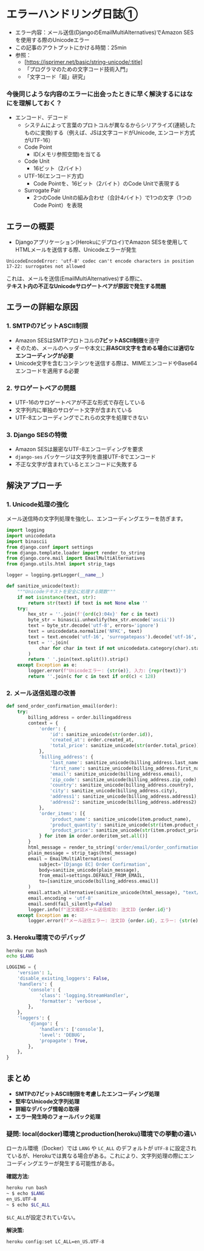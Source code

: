 # エラーハンドリング日誌①
- エラー内容：メール送信(DjangoのEmailMultiAlternatives)でAmazon SESを使用する際のUnicodeエラー
- この記事のアウトプットにかける時間：25min
- 参照：
  - [https://jsprimer.net/basic/string-unicode/:title]
  - 「プログラマのための文字コード技術入門」
  - 「文字コード「超」研究」

### 今後同じような内容のエラーに出会ったときに早く解決するにはなにを理解しておく？
- エンコード、デコード
    - システムによって言葉のプロトコルが異なるからシリアライズ(連続したものに変換)する（例えば、JSは文字コードがUnicode, エンコード方式がUTF-16）
    - Code Point
        - ID(メモリ参照空間)を当てる
    - Code Unit
        - 16ビット（2バイト）
    - UTF-16(エンコード方式)
        - Code Pointを、16ビット（2バイト）のCode Unitで表現する
    - Surrogate Pair
        - 2つのCode Unitの組み合わせ（合計4バイト）で1つの文字（1つのCode Point）を表現


## **エラーの概要**
- Djangoアプリケーション(Herokuにデプロイ)でAmazon SESを使用してHTMLメールを送信する際、Unicodeエラーが発生

```
UnicodeEncodeError: 'utf-8' codec can't encode characters in position 17-22: surrogates not allowed
```

これは、メールを送信(EmailMultiAlternatives)する際に、<br>
**テキスト内の不正なUnicodeサロゲートペアが原因で発生する問題**

## **エラーの詳細な原因**

### **1. SMTPの7ビットASCII制限**

- Amazon SESはSMTPプロトコルの**7ビットASCII制限**を遵守
- そのため、メールのヘッダーや本文に**非ASCII文字を含める場合には適切なエンコーディングが必要**
- Unicode文字を含むコンテンツを送信する際は、MIMEエンコードやBase64エンコードを適用する必要

### **2. サロゲートペアの問題**

- UTF-16のサロゲートペアが不正な形式で存在している
- 文字列内に単独のサロゲート文字が含まれている
- UTF-8エンコーディングでこれらの文字を処理できない

### **3. Django SESの特徴**

- Amazon SESは厳密なUTF-8エンコーディングを要求
- `django-ses` パッケージは文字列を直接UTF-8でエンコード
- 不正な文字が含まれているとエンコードに失敗する

## **解決アプローチ**

### **1. Unicode処理の強化**

メール送信時の文字列処理を強化し、エンコーディングエラーを防ぎます。

```python
import logging
import unicodedata
import binascii
from django.conf import settings
from django.template.loader import render_to_string
from django.core.mail import EmailMultiAlternatives
from django.utils.html import strip_tags

logger = logging.getLogger(__name__)

def sanitize_unicode(text):
    """Unicodeテキストを安全に処理する関数"""
    if not isinstance(text, str):
        return str(text) if text is not None else ''
    try:
        hex_str = ''.join(f'{ord(c):04x}' for c in text)
        byte_str = binascii.unhexlify(hex_str.encode('ascii'))
        text = byte_str.decode('utf-8', errors='ignore')
        text = unicodedata.normalize('NFKC', text)
        text = text.encode('utf-16', 'surrogatepass').decode('utf-16', 'surrogatepass')
        text = ''.join(
            char for char in text if not unicodedata.category(char).startswith('C')
        )
        return ' '.join(text.split()).strip()
    except Exception as e:
        logger.error(f"Unicodeエラー: {str(e)}, 入力: {repr(text)}")
        return ''.join(c for c in text if ord(c) < 128)
```

### **2. メール送信処理の改善**

```python
def send_order_confirmation_email(order):
    try:
        billing_address = order.billingaddress
        context = {
            'order': {
                'id': sanitize_unicode(str(order.id)),
                'created_at': order.created_at,
                'total_price': sanitize_unicode(str(order.total_price))
            },
            'billing_address': {
                'last_name': sanitize_unicode(billing_address.last_name),
                'first_name': sanitize_unicode(billing_address.first_name),
                'email': sanitize_unicode(billing_address.email),
                'zip_code': sanitize_unicode(billing_address.zip_code),
                'country': sanitize_unicode(billing_address.country),
                'city': sanitize_unicode(billing_address.city),
                'address1': sanitize_unicode(billing_address.address1),
                'address2': sanitize_unicode(billing_address.address2) if billing_address.address2 else ''
            },
            'order_items': [{
                'product_name': sanitize_unicode(item.product_name),
                'product_quantity': sanitize_unicode(str(item.product_quantity)),
                'product_price': sanitize_unicode(str(item.product_price))
            } for item in order.orderitem_set.all()]
        }
        html_message = render_to_string('order/email/order_confirmation.html', context)
        plain_message = strip_tags(html_message)
        email = EmailMultiAlternatives(
            subject='[Django EC] Order Confirmation',
            body=sanitize_unicode(plain_message),
            from_email=settings.DEFAULT_FROM_EMAIL,
            to=[sanitize_unicode(billing_address.email)]
        )
        email.attach_alternative(sanitize_unicode(html_message), "text/html")
        email.encoding = 'utf-8'
        email.send(fail_silently=False)
        logger.info(f"注文確認メール送信成功: 注文ID {order.id}")
    except Exception as e:
        logger.error(f"メール送信エラー: 注文ID {order.id}, エラー: {str(e)}")
```

### **3. Heroku環境でのデバッグ**

```bash
heroku run bash
echo $LANG
```

```python
LOGGING = {
    'version': 1,
    'disable_existing_loggers': False,
    'handlers': {
        'console': {
            'class': 'logging.StreamHandler',
            'formatter': 'verbose',
        },
    },
    'loggers': {
        'django': {
            'handlers': ['console'],
            'level': 'DEBUG',
            'propagate': True,
        },
    },
}
```

## **まとめ**

- **SMTPの7ビットASCII制限を考慮したエンコーディング処理**
- **堅牢なUnicode文字列処理**
- **詳細なデバッグ情報の取得**
- **エラー発生時のフォールバック処理**

### **疑問: local(docker)環境とproduction(heroku)環境での挙動の違い**

ローカル環境（Docker）では `LANG` や `LC_ALL` のデフォルトが `UTF-8` に設定されているが、Herokuでは異なる場合がある。これにより、文字列処理の際にエンコーディングエラーが発生する可能性がある。

**確認方法:**

```bash
heroku run bash
~ $ echo $LANG
en_US.UTF-8
~ $ echo $LC_ALL

```
`$LC_ALL`が設定されていない。


**解決策:**

```bash
heroku config:set LC_ALL=en_US.UTF-8
```


